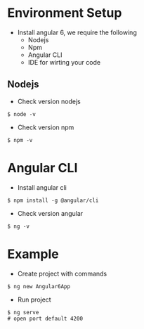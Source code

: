 # Environment Setup
* Install angular 6, we require the following
    * Nodejs
    * Npm
    * Angular CLI
    * IDE for wirting your code

## Nodejs
* Check version nodejs
```
$ node -v
```
* Check version npm
```
$ npm -v
```

# Angular CLI
* Install angular cli
```
$ npm install -g @angular/cli
```
* Check version angular
```
$ ng -v
```

# Example
* Create project with commands
```
$ ng new Angular6App
```
* Run project
```
$ ng serve
# open port default 4200
```